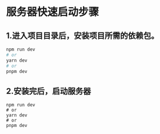 # 服务器快速启动步骤

## 1.进入项目目录后，安装项目所需的依赖包。

```bash
npm run dev
# or
yarn dev
# or
pnpm dev
```

## 2.安装完后，启动服务器

```
npm run dev
# or
yarn dev
# or
pnpm dev
```

